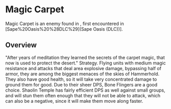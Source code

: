 # Magic Carpet

Magic Carpet is an enemy found in , first encountered in [Sape%20Oasis%20%28DLC%29](Sape Oasis (DLC))].
## Overview

"After years of meditation they learned the secrets of the carpet magic, that now is used to protect the desert."
Strategy.
Flying units with medium magic resistance and attacks that deal area explosive damage, bypassing half of armor, they are among the biggest menaces of the skies of Hammerhold. They also have good health, so it will take very concentrated damage to ground them for good. Due to their sheer DPS, Bone Flingers are a good choice. Shaolin Temple has fairly efficient DPS as well against small groups, and will stun them often enough that they will not be able to attack, which can also be a negative, since it will make them move along faster.
